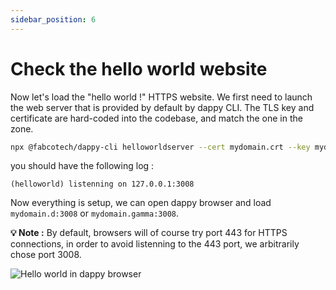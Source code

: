 ```yaml
---
sidebar_position: 6
---
```


# Check the hello world website

Now let's load the "hello world !" HTTPS website. We first need to launch the web server that is provided by default by dappy CLI. The TLS key and certificate are hard-coded into the codebase, and match the one in the zone.

```bash
npx @fabcotech/dappy-cli helloworldserver --cert mydomain.crt --key mydomain.key
```

you should have the following log :

```
(helloworld) listenning on 127.0.0.1:3008
```

Now everything is setup, we can open dappy browser and load `mydomain.d:3008` or `mydomain.gamma:3008`.

**💡 Note :** By default, browsers will of course try port 443 for HTTPS connections, in order to avoid listenning to the 443 port, we arbitrarily chose port 3008.

![Hello world in dappy browser](/img/helloworld_dappybrowser.png)
